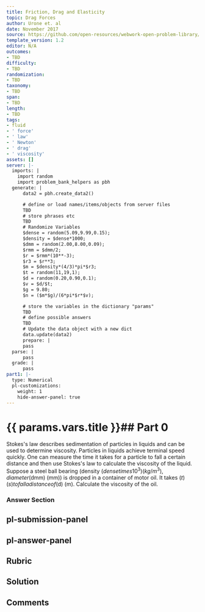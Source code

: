 ```yaml
---
title: Friction, Drag and Elasticity
topic: Drag Forces
author: Urone et. al
date: November 2017
source: https://github.com/open-resources/webwork-open-problem-library/tree/master/Contrib/BrockPhysics/College_Physics_Urone/5.Friction_Drag_and_Elasticity/5-02.Drag_Forces/NU_U17_05_02_009.pg
template_version: 1.2
editor: N/A
outcomes:
- TBD
difficulty:
- TBD
randomization:
- TBD
taxonomy:
- TBD
span:
- TBD
length:
- TBD
tags:
- fluid
- ' force'
- ' law'
- ' Newton'
- ' drag'
- ' viscosity'
assets: []
server: |-
  imports: |
    import random
    import problem_bank_helpers as pbh
  generate: |
      data2 = pbh.create_data2()

      # define or load names/items/objects from server files
      TBD
      # store phrases etc
      TBD
      # Randomize Variables
      $dense = random(5.09,9.99,0.15);
      $density = $dense*1000;
      $dmm = random(2.00,8.00,0.09);
      $rmm = $dmm/2;
      $r = $rmm*(10**-3);
      $r3 = $r**3;
      $m = $density*(4/3)*pi*$r3;
      $t = random(11,19,1);
      $d = random(0.20,0.90,0.1);
      $v = $d/$t;
      $g = 9.80;
      $n = ($m*$g)/(6*pi*$r*$v);

      # store the variables in the dictionary "params"
      TBD
      # define possible answers
      TBD
      # Update the data object with a new dict
      data.update(data2)
      prepare: |
      pass
  parse: |
      pass
  grade: |
      pass
part1: |-
  type: Numerical
  pl-customizations:
    weight: 1
    hide-answer-panel: true
---
```


# {{ params.vars.title }}## Part 0 
Stokes's law describes sedimentation of particles in liquids and can be used to determine viscosity. Particles in liquids achieve terminal speed quickly. One can measure the time it takes for a particle to fall a certain distance and then use Stokes's law to calculate the viscosity of the liquid. Suppose a steel ball bearing (density ($dense times 10^3) (kg/m^3), diameter ($dmm) (mm)) is dropped in a container of motor oil. It takes ($t) (s) to fall a distance of ($d) (m). Calculate the viscosity of the oil. 


### Answer Section 


## pl-submission-panel 


## pl-answer-panel 


## Rubric 


## Solution 


## Comments 


